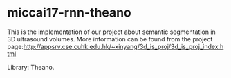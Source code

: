 # miccai17-rnn-theano
This is the implementation of our project about semantic segmentation in 3D ultrasound volumes.
More information can be found from the project page:http://appsrv.cse.cuhk.edu.hk/~xinyang/3d_is_proj/3d_is_proj_index.html

Library: Theano.
